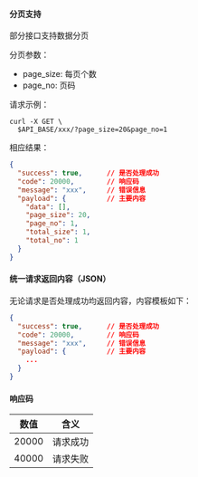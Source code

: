 #### 分页支持

部分接口支持数据分页

分页参数：

* page_size: 每页个数
* page_no: 页码

请求示例：

```shell
curl -X GET \
  $API_BASE/xxx/?page_size=20&page_no=1
```

相应结果：

```json
{
  "success": true,      // 是否处理成功
  "code": 20000,        // 响应码
  "message": "xxx",     // 错误信息
  "payload": {          // 主要内容
    "data": [],
    "page_size": 20,
    "page_no": 1,
    "total_size": 1,
    "total_no": 1
  }
}


```

#### 统一请求返回内容（JSON）

无论请求是否处理成功均返回内容，内容模板如下：

```json
{
  "success": true,      // 是否处理成功
  "code": 20000,        // 响应码
  "message": "xxx",     // 错误信息
  "payload": {          // 主要内容
    ...
  }
}
```

#### 响应码

| 数值  | 含义      |
| ----- | -------- |
| 20000 | 请求成功  |
| 40000 | 请求失败  |
